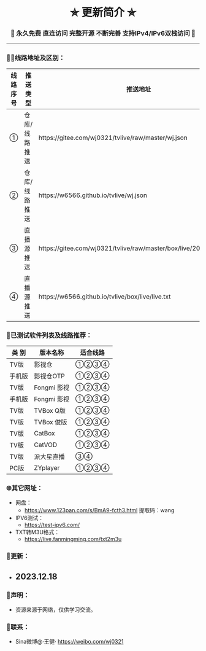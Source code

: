 
<h1 align="center"> ✯ 更新简介 ✯ </h1>
<h3 align="center">🔕 永久免费 直连访问 完整开源 不断完善 支持IPv4/IPv6双栈访问 🔕</h3>

<p align="center">
</p>

---

### 🤹‍♂️线路地址及区别：
<table>
  <thead>
    <tr>
      <th>线路序号</th>
      <th>推送类型</th>
      <th>推送地址</th>
      <th>点播服务</th>
      <th>直播服务</th>
      <th>更新频率</th>
      <th>加载速度</th>
    </tr>
  </thead>
  <tbody>
    <tr>
      <td>①</td>
      <td>仓库/线路推送</td>
      <td>https://gitee.com/wj0321/tvlive/raw/master/wj.json</td>
      <td>国内</td>
      <td>国内</td>
      <td>同步</td>
      <td>快</td>
    </tr>
<tr>
      <td>②</td>
      <td>仓库/线路推送</td>
      <td>https://w6566.github.io/tvlive/wj.json</td>
      <td>国外</td>
      <td>国外</td>
      <td>同步</td>
      <td>慢</td>
    </tr>
<tr>
      <td>③</td>
      <td>直播源推送</td>
      <td>https://gitee.com/wj0321/tvlive/raw/master/box/live/20231218.m3u</td>
      <td>无</td>
      <td>国内</td>
      <td>同步</td>
      <td>快</td>
    </tr>
<tr>
      <td>④</td>
      <td>直播源推送</td>
      <td>https://w6566.github.io/tvlive/box/live/live.txt</td>
      <td>无</td>
      <td>国外</td>
      <td>同步</td>
      <td>慢</td>
    </tr>
  </tbody>
</table>


### 🌇已测试软件列表及线路推荐：
<table>
  <thead>
    <tr>
      <th>类 别</th>
      <th>版本名称</th>
      <th>适合线路</th>
    </tr>
  </thead>
  <tbody>
    <tr>
      <td>TV版</td>
      <td>影视仓</td>
      <td>①②③④</td>
    </tr>
  <tr>
      <td>手机版</td>
      <td>影视仓OTP</td>
      <td>①②③④</td>
    </tr>
  <tr>
      <td>TV版</td>
      <td>Fongmi 影视</td>
      <td>①②③④</td>
    </tr>
  <tr>
      <td>手机版</td>
      <td>Fongmi 影视</td>
      <td>①②③④</td>
    </tr>
    <tr>
      <td>TV版</td>
      <td>TVBox Q版</td>
      <td>①②③④</td>
    </tr>
  <tr>
      <td>TV版</td>
      <td>TVBox 俊版</td>
      <td>①②③④</td>
    </tr>
  <tr>
      <td>TV版</td>
      <td>CatBox</td>
      <td>①②③④</td>
    </tr>
  <tr>
      <td>TV版</td>
      <td>CatVOD</td>
      <td>①②③④</td>
    </tr>
  <tr>
      <td>TV版</td>
      <td>派大星直播</td>
      <td>③④</td>
    </tr>
  <tr>
      <td>PC版</td>
      <td>ZYplayer</td>
      <td>①②③④</td>
    </tr>
  </tbody>
</table>

### 🌐其它网址：
- 网盘：
  - https://www.123pan.com/s/BmA9-fcth3.html 提取码：wang
- IPV6测试：
  - https://test-ipv6.com/
- TXT转M3U格式：
  - https://live.fanmingming.com/txt2m3u

### 📔更新：
- 2023.12.18
  - 

     
### 📖声明：
- 资源来源于网络，仅供学习交流。



### 📱联系：
- Sina微博@·王健·
https://weibo.com/wj0321
